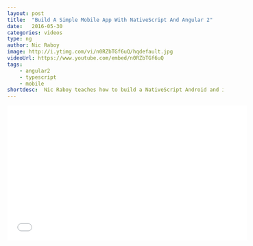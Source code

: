 ```yaml
---
layout: post
title:  "Build A Simple Mobile App With NativeScript And Angular 2"
date:   2016-05-30
categories: videos
type: ng
author: Nic Raboy
image: http://i.ytimg.com/vi/n0RZbTGf6uQ/hqdefault.jpg
videoUrl: https://www.youtube.com/embed/n0RZbTGf6uQ
tags: 
    - angular2
    - typescript
    - mobile
shortdesc: 	Nic Raboy teaches how to build a NativeScript Android and iOS mobile application using the Angular 2 JavaScript framework and TypeScript.
---
```

<iframe width="560" height="315" src="{{ videoUrl }}" frameborder="0" allowfullscreen></iframe>
